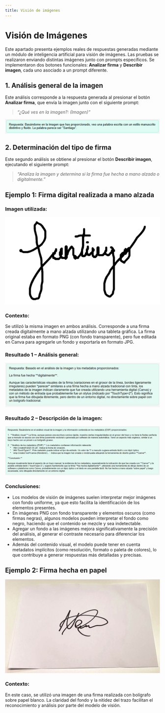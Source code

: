 ```yaml
---
title: Visión de imágenes
---
```


# Visión de Imágenes

Este apartado presenta ejemplos reales de respuestas generadas mediante un módulo de inteligencia artificial para visión de imágenes. Las pruebas se realizaron enviando distintas imágenes junto con prompts específicos. Se implementaron dos botones funcionales: **Analizar firma** y **Describir imagen**, cada uno asociado a un prompt diferente.

## 1. Análisis general de la imagen

Este análisis corresponde a la respuesta generada al presionar el botón **Analizar firma**, que envía la imagen junto con el siguiente prompt:

> *“¿Qué ves en la imagen?: (Imagen)”*

![Análisis general](image-3.png)

## 2. Determinación del tipo de firma

Este segundo análisis se obtiene al presionar el botón **Describir imagen**, ejecutando el siguiente prompt:

> *“Analiza la imagen y determina si la firma fue hecha a mano alzada o digitalmente.”*

## Ejemplo 1: Firma digital realizada a mano alzada

### Imagen utilizada:

![Firma con fondo](<Firma con fondo.jpg>)

### Contexto:

Se utilizó la misma imagen en ambos análisis. Corresponde a una firma creada digitalmente a mano alzada utilizando una tableta gráfica. La firma original estaba en formato PNG (con fondo transparente), pero fue editada en Canva para agregarle un fondo y exportarla en formato JPG.

### Resultado 1 – Análisis general:

![Análisis de firma](image-4.png)

### Resultado 2 – Descripción de la imagen:

![Descripción de la firma](image-5.png)

### Conclusiones:

* Los modelos de visión de imágenes suelen interpretar mejor imágenes con fondo uniforme, ya que esto facilita la identificación de los elementos presentes.
* En imágenes PNG con fondo transparente y elementos oscuros (como firmas negras), algunos modelos pueden interpretar el fondo como negro, haciendo que el contenido se mezcle y sea indetectable.
* Agregar un fondo a las imágenes mejora significativamente la precisión del análisis, al generar el contraste necesario para diferenciar los elementos.
* Además del contenido visual, el modelo puede tener en cuenta metadatos implícitos (como resolución, formato o paleta de colores), lo que contribuye a generar respuestas más detalladas y precisas.

## Ejemplo 2: Firma hecha en papel

![Firma en papel](image-6.png)

### Contexto:

En este caso, se utilizó una imagen de una firma realizada con bolígrafo sobre papel blanco. La claridad del fondo y la nitidez del trazo facilitan el reconocimiento y análisis por parte del modelo de visión.
